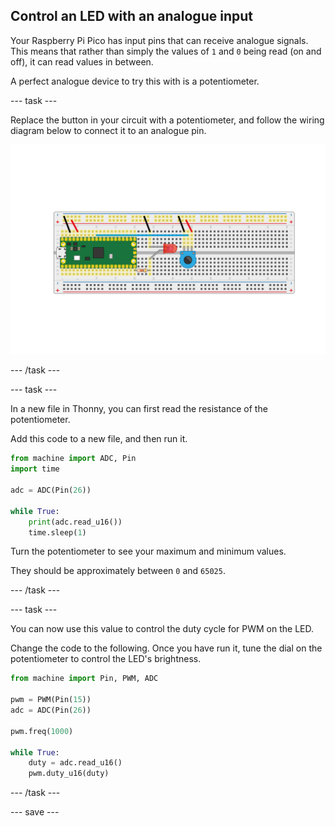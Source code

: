 ## Control an LED with an analogue input

Your Raspberry Pi Pico has input pins that can receive analogue signals. This means that rather than simply the values of `1` and `0` being read (on and off), it can read values in between.

A perfect analogue device to try this with is a potentiometer.

--- task ---
 
Replace the button in your circuit with a potentiometer, and follow the wiring diagram below to connect it to an analogue pin.

![potentiometer connected with an LED to the pico](images/pot_and_LED.png)

--- /task ---

--- task ---

In a new file in Thonny, you can first read the resistance of the potentiometer.

Add this code to a new file, and then run it.

```python
from machine import ADC, Pin
import time

adc = ADC(Pin(26))

while True:
    print(adc.read_u16())
    time.sleep(1)
```

Turn the potentiometer to see your maximum and minimum values.

They should be approximately between `0` and `65025`.

--- /task ---

--- task ---

You can now use this value to control the duty cycle for PWM on the LED.

Change the code to the following. Once you have run it, tune the dial on the potentiometer to control the LED's brightness.

```python
from machine import Pin, PWM, ADC

pwm = PWM(Pin(15))
adc = ADC(Pin(26))

pwm.freq(1000)

while True:
	duty = adc.read_u16()
	pwm.duty_u16(duty)
```

--- /task ---


--- save ---
